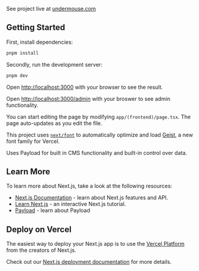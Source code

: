 See project live at [undermouse.com](https://undermouse.com)

## Getting Started

First, install dependencies:

```bash
pnpm install
```

Secondly, run the development server:

```bash
pnpm dev
```

Open [http://localhost:3000](http://localhost:3000) with your browser to see the result.

Open [http://localhost:3000/admin](http://localhost:3000/admin) with your broswer to see admin functionality.

You can start editing the page by modifying `app/(frontend)/page.tsx`. The page auto-updates as you edit the file.

This project uses [`next/font`](https://nextjs.org/docs/app/building-your-application/optimizing/fonts) to automatically optimize and load [Geist](https://vercel.com/font), a new font family for Vercel.

Uses Payload for built in CMS functionality and built-in control over data.

## Learn More

To learn more about Next.js, take a look at the following resources:

- [Next.js Documentation](https://nextjs.org/docs) - learn about Next.js features and API.
- [Learn Next.js](https://nextjs.org/learn) - an interactive Next.js tutorial.
- [Payload](https://payloadcms.com) - learn about Payload

## Deploy on Vercel

The easiest way to deploy your Next.js app is to use the [Vercel Platform](https://vercel.com/new?utm_medium=default-template&filter=next.js&utm_source=create-next-app&utm_campaign=create-next-app-readme) from the creators of Next.js.

Check out our [Next.js deployment documentation](https://nextjs.org/docs/app/building-your-application/deploying) for more details.
